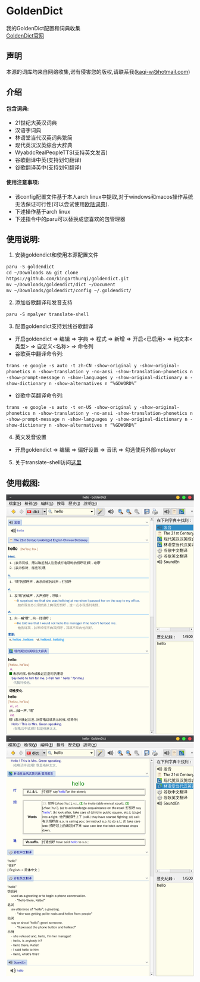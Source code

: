 # GoldenDict
我的GoldenDict配置和词典收集  
[GoldenDict官网](http://goldendict.org)  
## 声明
本源的词库均来自网络收集,诺有侵害您的版权,请联系我(kaqi-w@hotmail.com)  
## 介绍
#### 包含词典:
- 21世纪大英汉词典
- 汉语字词典
- 林语堂当代汉英词典繁简
- 现代英汉汉英综合大辞典
- WyabdcRealPeopleTTS(支持英文发音)
- 谷歌翻译中英(支持划句翻译)
- 谷歌翻译英中(支持划句翻译)
#### 使用注意事项:
- 该config配置文件基于本人arch linux中提取,对于windows和macos操作系统无法保证可行性(可以尝试使用[欧陆词典](https://www.eudic.net/)).
- 下述操作基于arch linux
- 下述指令中的paru可以替换成您喜欢的包管理器
## 使用说明:
1. 安装goldendict和使用本源配置文件
```
paru -S goldendict
cd ~/Downloads && git clone https://github.com/kingarthurqi/goldendict.git  
mv ~/Downloads/goldendict/dict ~/Document
mv ~/Downloads/goldendict/config ~/.goldendict/
```
2. 添加谷歌翻译和发音支持
```
paru -S mpalyer translate-shell
```
3. 配置goldendict支持划线谷歌翻译
- 开启goldendict => 编辑 => 字典 => 程式 => 新增 => 开启<已启用> => 纯文本<类型> => 自定义<名称> => 命令列
- 谷歌英中翻译命令列:
```
trans -e google -s auto -t zh-CN -show-original y -show-original-phonetics n -show-translation y -no-ansi -show-translation-phonetics n -show-prompt-message n -show-languages y -show-original-dictionary n -show-dictionary n -show-alternatives n “%GDWORD%”
```
- 谷歌中英翻译命令列:
```
trans -e google -s auto -t en-US -show-original y -show-original-phonetics n -show-translation y -no-ansi -show-translation-phonetics n -show-prompt-message n -show-languages y -show-original-dictionary n -show-dictionary n -show-alternatives n “%GDWORD%”
```
4. 英文发音设置
- 开启goldendict => 编辑 => 偏好设置 => 音讯 => 勾选使用外部mplayer
5. 关于translate-shell访问[这里](https://github.com/soimort/translate-shell)
## 使用截图:
![hello](./hello_1.png)
![hello](./hello_2.png)